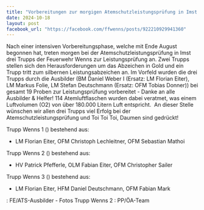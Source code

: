 ```yaml
---
title: "Vorbereitungen zur morgigen Atemschutzleistungsprüfung in Imst 2x Trupps in Gold, 1x Trupp in Silber"
date: 2024-10-18
layout: post
facebook_url: "https://facebook.com/ffwenns/posts/922210929941360"
---
```


Nach einer intensiven Vorbereitungsphase, welche mit Ende August begonnen hat, treten morgen bei der Atemschutzleistungsprüfung in Imst drei Trupps der Feuerwehr Wenns zur Leistungsprüfung an. Zwei Trupps stellen sich den Herausforderungen um das Abzeichen in Gold und ein Trupp tritt zum silbernen Leistungsabzeichen an. Im Vorfeld wurden die drei Trupps durch die Ausbilder (BM Daniel Weber I (Ersatz: LM Florian Eiter), LM Markus Folie, LM Stefan Deutschmann (Ersatz: OFM Tobias Donner)) bei gesamt 19 Proben zur Leistungsprüfung vorbereitet - Danke an alle Ausbilder & Helfer! 114 Atemluftflaschen wurden dabei veratmet, was einem Luftvolumen (O2) von über 180.000 Litern Luft entspricht. ️
An dieser Stelle wünschen wir allen drei Trupps viel Erfolg bei der Atemschutzleistungsprüfung und Toi Toi Toi, Daumen sind gedrückt! 

Trupp Wenns 1 () bestehend aus:
- LM Florian Eiter, OFM Christoph Lechleitner, OFM Sebastian Mathoi

Trupp Wenns 2 () bestehend aus:
- HV Patrick Pfefferle, OLM Fabian Eiter, OFM Christopher Sailer

Trupp Wenns 3 () bestehend aus:
- LM Florian Eiter, HFM Daniel Deutschmann, OFM Fabian Mark

: FE/ATS-Ausbilder - Fotos Trupp Wenns 2
: PP/ÖA-Team